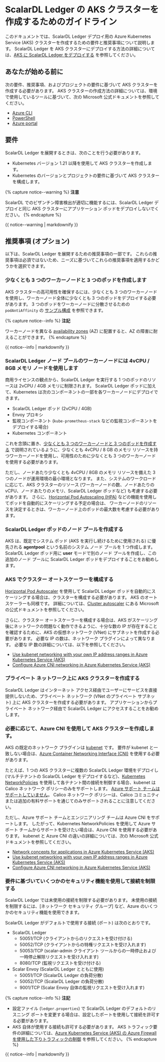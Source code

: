 # ScalarDL Ledger の AKS クラスターを作成するためのガイドライン

このドキュメントでは、ScalarDL Ledger デプロイ用の Azure Kubernetes Service (AKS) クラスターを作成するための要件と推奨事項について説明します。 ScalarDL Ledger を AKS クラスターにデプロイする方法の詳細については、[AKS に ScalarDL Ledger をデプロイする](ManualDeploymentGuideScalarDLOnAKS.md) を参照してください。

## あなたが始める前に

次の要件、推奨事項、およびプロジェクトの要件に基づいて AKS クラスターを作成する必要があります。 AKS クラスターの作成方法の詳細については、環境で使用しているツールに基づいて、次の Microsoft 公式ドキュメントを参照してください。

* [Azure CLI](https://learn.microsoft.com/en-us/azure/aks/learn/quick-kubernetes-deploy-cli)
* [PowerShell](https://learn.microsoft.com/en-us/azure/aks/learn/quick-kubernetes-deploy-powershell)
* [Azure portal](https://learn.microsoft.com/en-us/azure/aks/learn/quick-kubernetes-deploy-portal)

## 要件

ScalarDL Ledger を展開するときは、次のことを行う必要があります。

* Kubernetes バージョン 1.21 以降を使用して AKS クラスターを作成します。
* Kubernetes のバージョンとプロジェクトの要件に基づいて AKS クラスターを構成します。

{% capture notice--warning %}
**注意**

ScalarDL でのビザンチン障害検出が適切に機能するには、ScalarDL Ledger デプロイと同じ AKS クラスターにアプリケーション ポッドをデプロイしないでください。
{% endcapture %}

<div class="notice--warning">{{ notice--warning | markdownify }}</div>

## 推奨事項 (オプション)

以下は、ScalarDL Ledger を展開するための推奨事項の一部です。 これらの推奨事項は必須ではないため、ニーズに基づいてこれらの推奨事項を適用するかどうかを選択できます。

### 少なくとも 3 つのワーカーノードと 3 つのポッドを作成します

AKS クラスターの高可用性を確保するには、少なくとも 3 つのワーカーノードを使用し、ワーカーノード全体に少なくとも 3 つのポッドをデプロイする必要があります。 3 つのポッドをワーカーノードに分散させるための `podAntiAffinity` の [サンプル構成](https://github.com/scalar-labs/scalar-kubernetes/blob/master/conf/scalardl-custom-values.yaml) を参照できます。

{% capture notice--info %}
**注記**

ワーカーノードを異なる [availability zones](https://learn.microsoft.com/en-us/azure/availability-zones/az-overview) (AZ) に配置すると、AZ の障害に耐えることができます。
{% endcapture %}

<div class="notice--info">{{ notice--info | markdownify }}</div>

### ScalarDL Ledger ノード プールのワーカーノードには 4vCPU / 8GB メモリ ノードを使用します

商用ライセンスの観点から、ScalarDL Ledger を実行する 1 つのポッドのリソースは 2vCPU / 4GB メモリに制限されます。 ScalarDL Ledger ポッドに加えて、Kubernetes は次のコンポーネントの一部を各ワーカーノードにデプロイできます。

* ScalarDL Ledger ポッド (2vCPU / 4GB)
* Envoy プロキシ
* 監視コンポーネント (`kube-prometheus-stack` などの監視コンポーネントをデプロイする場合)
* Kubernetes コンポーネント

これを念頭に置き、[少なくとも 3 つのワーカーノードと 3 つのポッドを作成する](#create-at-least-three-worker-nodes-and-three-pods) で説明されているように、少なくとも 4vCPU / 8 GB のメモリ リソースを持つワーカーノードを使用し、可用性のために少なくとも 3 つのワーカーノードを使用する必要があります。

ただし、ノードあたり少なくとも 4vCPU / 8GB のメモリ リソースを備えた 3 つのノードが運用環境の最小環境となります。 また、システムのワークロードに応じて、AKS クラスターのリソース (ワーカーノードの数、ノードあたりの vCPU、ノードあたりのメモリ、ScalarDL Ledger ポッドなど) も考慮する必要があります。 さらに、[Horizontal Pod Autoscaling (HPA)](https://kubernetes.io/docs/tasks/run-application/horizontal-pod-autoscale/) などの機能を使用してポッドを自動的にスケーリングする予定の場合は、 ワーカーノードのリソースを決定するときは、ワーカーノード上のポッドの最大数を考慮する必要があります。

### ScalarDL Ledger ポッドのノード プールを作成する

AKS は、既定でシステム ポッド (AKS を実行し続けるために使用される) に優先される **agentpool** という名前のシステム ノード プールを 1 つ作成します。 ScalarDL Ledger ポッド用に **user** モードで別のノード プールを作成し、この追加のノード プールに ScalarDL Ledger ポッドをデプロイすることをお勧めします。

### AKS でクラスター オートスケーラーを構成する

[Horizontal Pod Autoscaler](https://learn.microsoft.com/en-us/azure/aks/concepts-scale#horizontal-pod-autoscaler) を使用して ScalarDL Ledger ポッドを自動的にスケーリングする場合は、クラスターを構成する必要があります。 AKS のオートスケーラーも同様です。 詳細については、[Cluster autoscaler](https://learn.microsoft.com/en-us/azure/aks/concepts-scale#cluster-autoscaler) にある Microsoft の公式ドキュメントを参照してください。

さらに、クラスター オートスケーラーを構成する場合は、AKS がスケーリング後にネットワークの問題なく動作できるように、十分な数の IP が存在することを確認するために、AKS の仮想ネットワーク (VNet) にサブネットを作成する必要があります。 必要な IP の数は、ネットワーク プラグインによって異なります。 必要な IP 数の詳細については、以下を参照してください。

* [Use kubenet networking with your own IP address ranges in Azure Kubernetes Service (AKS)](https://learn.microsoft.com/en-us/azure/aks/configure-kubenet)
* [Configure Azure CNI networking in Azure Kubernetes Service (AKS)](https://learn.microsoft.com/en-us/azure/aks/configure-azure-cni)

### プライベート ネットワーク上に AKS クラスターを作成する

ScalarDL Ledger はインターネット アクセス経由でユーザーにサービスを直接提供しないため、プライベート ネットワーク (VNet のプライベート サブネット) 上に AKS クラスターを作成する必要があります。 アプリケーションからプライベート ネットワーク経由で ScalarDL Ledger にアクセスすることをお勧めします。

### 必要に応じて、Azure CNI を使用して AKS クラスターを作成します。

AKS の既定のネットワーク プラグインは [kubenet](https://learn.microsoft.com/en-us/azure/aks/configure-kubenet) です。 要件が kubenet と一致しない場合は、[Azure Container Networking Interface (CNI)](https://learn.microsoft.com/en-us/azure/aks/configure-azure-cni) を使用する必要があります。

たとえば、1 つの AKS クラスターに複数の ScalarDL Ledger 環境をデプロイし (マルチテナントの ScalarDL Ledger をデプロイするなど)、[Kubernetes NetworkPolicies](https://kubernetes.io/docs/concepts/services-networking/network-policies/) を使用して各テナント間の接続を制御する場合、kubenet は Calico ネットワーク ポリシーのみをサポートします。 [Azure サポート チームはサポートしていません](https://learn.microsoft.com/en-us/azure/aks/use-network-policies#differences-between-azure-network-policy-manager-and-calico-network-policy-and-their-capabilities)。 Calico ネットワーク ポリシーは、Calico コミュニティまたは追加の有料サポートを通じてのみサポートされることに注意してください。

ただし、Azure サポート チームとエンジニアリング チームは Azure CNI をサポートします。 したがって、Kubernetes NetworkPolicies を使用して Azure サポート チームからサポートを受けたい場合は、Azure CNI を使用する必要があります。 kubenet と Azure CNI の違いの詳細については、次の Microsoft 公式ドキュメントを参照してください。

* [Network concepts for applications in Azure Kubernetes Service (AKS)](https://learn.microsoft.com/en-us/azure/aks/concepts-network)
* [Use kubenet networking with your own IP address ranges in Azure Kubernetes Service (AKS)](https://learn.microsoft.com/en-us/azure/aks/configure-kubenet)
* [Configure Azure CNI networking in Azure Kubernetes Service (AKS)](https://learn.microsoft.com/en-us/azure/aks/configure-azure-cni)

### 要件に基づいていくつかのセキュリティ機能を使用して接続を制限する

ScalarDL Ledger では未使用の接続を制限する必要があります。 未使用の接続を制限するには、[ネットワーク セキュリティ グループ] など、Azure のいくつかのセキュリティ機能を使用できます。

ScalarDL Ledger がデフォルトで使用する接続 (ポート) は次のとおりです。

* ScalarDL Ledger
  * 50051/TCP (クライアントからのリクエストを受け付ける)
  * 50052/TCP (クライアントからの特権リクエストを受け入れます)
  * 50053/TCP (scalar-admin クライアント ツールからの一時停止および一時停止解除リクエストを受け入れます)
  * 8080/TCP (監視リクエストを受け付ける)
* Scalar Envoy (ScalarDL Ledger とともに使用)
  * 50051/TCP (ScalarDL Ledger の負荷分散)
  * 50052/TCP (ScalarDL Ledger の負荷分散)
  * 9001/TCP (Scalar Envoy 自体の監視リクエストを受け入れます)

{% capture notice--info %}
**注記**

- 設定ファイル (`ledger.properties`) で ScalarDL Ledger のデフォルトのリスニング ポートを変更する場合は、設定したポートを使用して接続を許可する必要があります。
- AKS 自体が使用する接続も許可する必要があります。 AKS トラフィック要件の詳細については、[Azure Kubernetes Service (AKS) の Azure Firewall を使用した下りトラフィックの制御](https://learn.microsoft.com/en-us/azure/aks/limit-egress-traffic) を参照してください。
{% endcapture %}

<div class="notice--info">{{ notice--info | markdownify }}</div>
